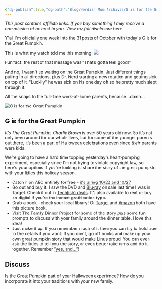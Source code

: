 ```yaml
---
{"dg-publish":true,"dg-path":"Blog/Nerdish Mom Archives/G is for the Great Pumpkin.md","permalink":"/blog/nerdish-mom-archives/g-is-for-the-great-pumpkin/","title":"G is for the Great Pumpkin","tags":["books","halloween","movies"],"noteIcon":"","created":"","updated":"2023-07-10T20:00:36.171-04:00"}
---
```



_This post contains affiliate links. If you buy something I may receive a commission at no cost to you. View my full disclosure here._

Y'all I'm officially one week into the 31 posts of October with today's G is for the Great Pumpkin. 

This is what my watch told me this morning:
![](https://i.imgur.com/DfevSxk.png)

Fun fact: the rest of that message was “That’s gotta feel good!”

And no, I wasn't up waiting on the Great Pumpkin. Just different things pulling in all directions, plus Dr. Nerd starting a new rotation and getting sick on top of it. "Luckily" he was sick on his one day off so he pretty much slept through it. 

All the snaps to the full-time work-at-home parents, because...damn…

![G is for the Great Pumpkin](https://i.imgur.com/BaCbp15.png)


## G is for the Great Pumpkin

_It’s The Great Pumpkin, Charlie Brown_ is over 50 years old now. So it’s not only been around for our whole lives, but for some of the younger parents out there, it’s been a part of Halloween celebrations even since _their_ parents were kids.

We're going to have a hard time topping yesterday's heart-pumping experiment, especially since I'm not trying to violate copyright law, so here's your options if you're looking to share the story of the great pumpkin with your littles this holiday season. 

- Catch it on ABC entirely for free - [it's airing 10/22 and 10/27](https://www.townandcountrymag.com/leisure/arts-and-culture/a12825905/great-pumpkin-charlie-brown-air-date/) 
- Go out and buy it. I saw the DVD and [Blu-ray](https://www.target.com/p/it-s-the-great-pumpkin-charlie-brown-deluxe-edition-2-discs-blu-ray/-/A-12723135) on sale last time I was in Target. Check it out in [Tech(ish) deals](https://chaoticorganized.com/techish-deals/). It’s also available to rent or buy on digital if you’re the instant gratification type.
- Grab a book - check your local library! Or [Target](https://www.target.com/p/it-s-the-great-pumpkin-charlie-brown-peanuts-paperback-by-charles-m-schulz/-/A-17245118) and [Amazon](https://amzn.to/357jIAC) both have this picture book.
- Visit [The Family Dinner Project](https://thefamilydinnerproject.org/blog/conversation-of-the-week/the-great-pumpkin/) for some of the story _plus_ some fun prompts to discuss with your family around the dinner table. I love this idea!
- Just make it up. If you remember much of it then you can try to hold true to the details if you want. If you don't, go off books and make up your own great pumpkin story that would make Linus proud! You can even ask the littles to tell you the story, or even better take turns and do it together. Remember [“yes, and...”](https://en.wikipedia.org/wiki/Yes,_and...)!

## Discuss

Is the Great Pumpkin part of your Halloween experience? How do you incorporate it into your traditions with your new family.
